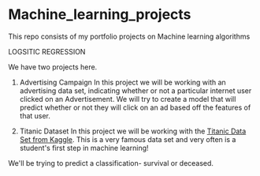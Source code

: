# Machine_learning_projects
This repo consists of my portfolio projects on Machine learning algorithms

LOGSITIC REGRESSION

We have two projects here.

1. Advertising Campaign
In this project we will be working with an advertising data set, indicating whether or not a particular internet user clicked on an Advertisement. We will try to create a model that will predict whether or not they will click on an ad based off the features of that user.

2. Titanic Dataset
In this project we will be working with the [Titanic Data Set from Kaggle](https://www.kaggle.com/c/titanic). This is a very famous data set and very often is a student's first step in machine learning! 

We'll be trying to predict a classification- survival or deceased.
